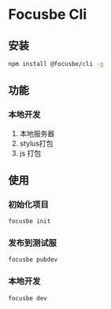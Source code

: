 # Focusbe Cli

## 安装

```bash
npm install @focusbe/cli -g
```

## 功能

### 本地开发

1. 本地服务器
2. stylus打包
3. js 打包

## 使用

### 初始化项目

```bash
focusbe init
```

### 发布到测试服

```bash
focusbe pubdev
```

### 本地开发

```bash
focusbe dev
```

